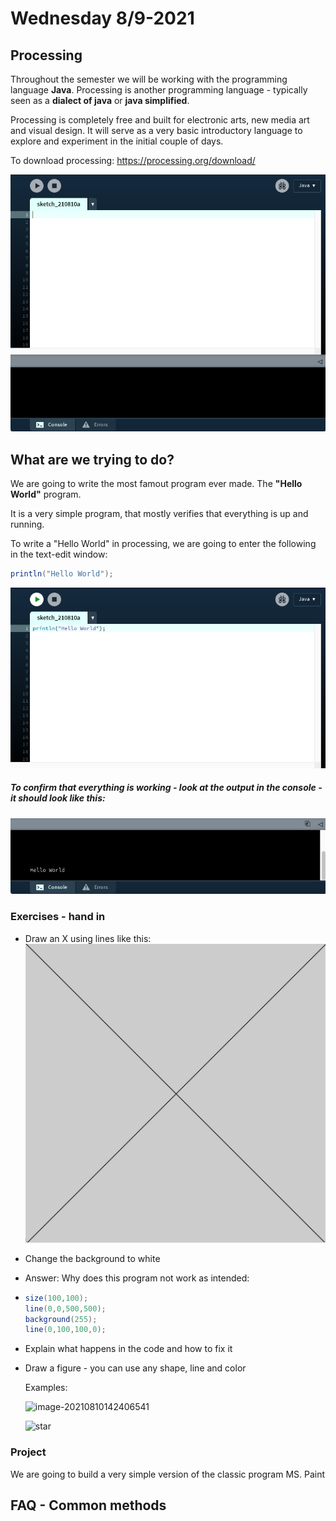 # Wednesday 8/9-2021

## Processing

Throughout the semester we will be working with the programming language **Java**. Processing is another programming language - typically seen as a **dialect of java** or **java simplified**. 

Processing is completely free and built for electronic arts, new media art and visual design. It will serve as a very basic introductory language to explore and experiment in the initial couple of days.

To download processing: https://processing.org/download/

<img class="img-small" src="../../assets/processing.png"/>

## What are we trying to do?

We are going to write the most famout program ever made. The **"Hello World"** program.

It is a very simple program, that mostly verifies that everything is up and running.

To write a "Hello World" in processing, we are going to enter the following in the text-edit window: 

```java
println("Hello World");
```

![helloworldtext](3-wednesday.assets/helloworldtext.png)

##### To confirm that everything is working - look at the output in the **console** - it should look like this:

![consoleHello](3-wednesday.assets/consoleHello.png)

### Exercises - hand in

- Draw an X using lines like this: <img class="img-small" src="/assets/cross.png">

- Change the background to white

- Answer: Why does this program not work as intended:

- ```java
  size(100,100);
  line(0,0,500,500);
  background(255);
  line(0,100,100,0);
  ```

- Explain what happens in the code and how to fix it

- Draw a figure - you can use any shape, line and color

  Examples:

  ![image-20210810142406541](3-wednesday.assets/image-20210810142406541.png)

  ![star](3-wednesday.assets/diamond.png)

### Project

We are going to build a very simple version of the classic program MS. Paint

## FAQ - Common methods

